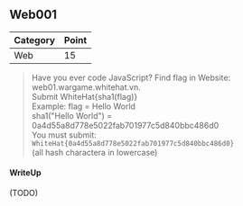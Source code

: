 ## Web001

| Category | Point |
| --- | --- |
| Web | 15 |

> Have you ever code JavaScript? Find flag in Website: web01.wargame.whitehat.vn. <br>
> Submit WhiteHat{sha1(flag)} <br>
> Example: flag = Hello World <br>
> sha1("Hello World") = 0a4d55a8d778e5022fab701977c5d840bbc486d0 <br>
> You must submit: `WhiteHat{0a4d55a8d778e5022fab701977c5d840bbc486d0}` <br>
> (all hash charactera in lowercase) <br>

#### WriteUp

(TODO)
